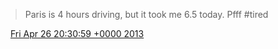 > Paris is 4 hours driving, but it took me 6\.5 today\. Pfff \#tired

<img src="../../media/tweet.ico" width="12" /> [Fri Apr 26 20:30:59 +0000 2013](https://twitter.com/DromerDenker/status/327882519389282306)